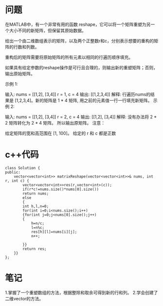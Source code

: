 # 问题
在MATLAB中，有一个非常有用的函数 reshape，它可以将一个矩阵重塑为另一个大小不同的新矩阵，但保留其原始数据。

给出一个由二维数组表示的矩阵，以及两个正整数r和c，分别表示想要的重构的矩阵的行数和列数。

重构后的矩阵需要将原始矩阵的所有元素以相同的行遍历顺序填充。

如果具有给定参数的reshape操作是可行且合理的，则输出新的重塑矩阵；否则，输出原始矩阵。

示例 1:

输入: 
nums = 
[[1,2],
 [3,4]]
r = 1, c = 4
输出: 
[[1,2,3,4]]
解释:
行遍历nums的结果是 [1,2,3,4]。新的矩阵是 1 * 4 矩阵, 用之前的元素值一行一行填充新矩阵。
示例 2:

输入: 
nums = 
[[1,2],
 [3,4]]
r = 2, c = 4
输出: 
[[1,2],
 [3,4]]
解释:
没有办法将 2 * 2 矩阵转化为 2 * 4 矩阵。 所以输出原矩阵。
注意：

给定矩阵的宽和高范围在 [1, 100]。
给定的 r 和 c 都是正数
# c++代码
```
class Solution {
public:
    vector<vector<int>> matrixReshape(vector<vector<int>>& nums, int r, int c) {
        vector<vector<int>>res(r,vector<int>(c));
        if(r*c!=nums.size()*nums[0].size())
        return nums;
        else
        {
        int h,l,n=0;
        for(int i=0;i<nums.size();i++)
        {for(int j=0;j<nums[0].size();j++)
        {
            h=n/c;
            l=n%c;
            res[h][l]=nums[i][j];
            n++;

        }}
        return res;
    }}
};
```
# 笔记
1.掌握了一个重塑数组的方法，根据整除和取余可得到新的行和列。
2.学会创建了二维vector的方法。
